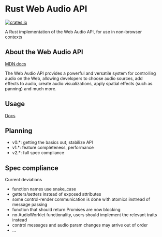 # Rust Web Audio API

[![crates.io](https://img.shields.io/crates/v/web-audio-api.svg)](https://crates.io/crates/web-audio-api)

A Rust implementation of the Web Audio API, for use in non-browser contexts

## About the Web Audio API

[MDN docs](https://developer.mozilla.org/en-US/docs/Web/API/Web_Audio_API)

The Web Audio API provides a powerful and versatile system for controlling
audio on the Web, allowing developers to choose audio sources, add effects to
audio, create audio visualizations, apply spatial effects (such as panning) and
much more.

## Usage

[Docs](https://docs.rs/web-audio-api)

## Planning

- v0.\*: getting the basics out, stabilize API
- v1.\*: feature completeness, performance
- v2.\*: full spec compliance

## Spec compliance

Current deviations

- function names use snake\_case
- getters/setters instead of exposed attributes
- some control-render communication is done with atomics instread of message passing
- function that should return Promises are now blocking
- no AudioWorklet functionality, users should implement the relevant traits instead
- control messages and audio param changes may arrive out of order
- ...
